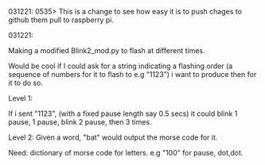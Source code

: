 031221: 0535> This is a change to see how easy it is to push chages to github them pull to raspberry pi.

031221:

Making a modified Blink2_mod.py to flash at different times.

Would be cool if I could ask for a string indicating a flashing order (a sequence of numbers for it to flash to e.g "1123") i want to produce then for it to do so.

Level 1: 

If i sent "1123", (with a fixed pause length say 0.5 secs) it could blink 1 pause, 1 pause, blink 2 pause, then 3 times.

Level 2:
Given a word, "bat" would output the morse code for it.

Need: dictionary of morse code for letters. e.g "100" for pause, dot,dot.